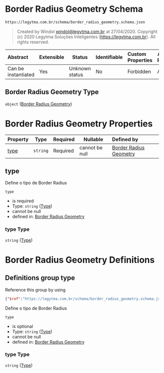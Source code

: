 # Border Radius Geometry Schema

```txt
https://legytma.com.br/schema/border_radius_geometry.schema.json
```




> Created by Windol [windol@legytma.com.br](mailto:windol@legytma.com.br) at 27/04/2020.
> Copyright (c) 2020 Legytma Soluções Inteligentes (<https://legytma.com.br>). All rights reserved.
>

| Abstract            | Extensible | Status         | Identifiable | Custom Properties | Additional Properties | Access Restrictions | Defined In                                                                                                |
| :------------------ | ---------- | -------------- | ------------ | :---------------- | --------------------- | ------------------- | --------------------------------------------------------------------------------------------------------- |
| Can be instantiated | Yes        | Unknown status | No           | Forbidden         | Allowed               | none                | [border_radius_geometry.schema.json](../schema/border_radius_geometry.schema.json) |

## Border Radius Geometry Type

`object` ([Border Radius Geometry](border_radius_geometry.md))

# Border Radius Geometry Properties

| Property      | Type     | Required | Nullable       | Defined by                                                                                                                                                   |
| :------------ | -------- | -------- | -------------- | :----------------------------------------------------------------------------------------------------------------------------------------------------------- |
| [type](#type) | `string` | Required | cannot be null | [Border Radius Geometry](border_radius_geometry-properties-type.md) |

## type

Define o tipo de Border Radius


`type`

-   is required
-   Type: `string` ([Type](border_radius_geometry-properties-type.md))
-   cannot be null
-   defined in: [Border Radius Geometry](border_radius_geometry-properties-type.md)

### type Type

`string` ([Type](border_radius_geometry-properties-type.md))

# Border Radius Geometry Definitions

## Definitions group type

Reference this group by using

```json
{"$ref":"https://legytma.com.br/schema/border_radius_geometry.schema.json#/definitions/type"}
```

Define o tipo de Border Radius


`type`

-   is optional
-   Type: `string` ([Type](border_radius_geometry-definitions-type.md))
-   cannot be null
-   defined in: [Border Radius Geometry](border_radius_geometry-definitions-type.md)

### type Type

`string` ([Type](border_radius_geometry-definitions-type.md))
